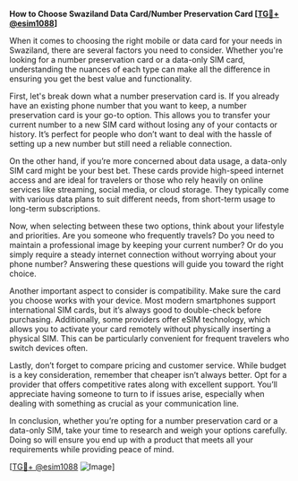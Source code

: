 **How to Choose Swaziland Data Card/Number Preservation Card [[TG💪+ @esim1088](https://t.me/s/esim1088)]**

When it comes to choosing the right mobile or data card for your needs in Swaziland, there are several factors you need to consider. Whether you're looking for a number preservation card or a data-only SIM card, understanding the nuances of each type can make all the difference in ensuring you get the best value and functionality.

First, let's break down what a number preservation card is. If you already have an existing phone number that you want to keep, a number preservation card is your go-to option. This allows you to transfer your current number to a new SIM card without losing any of your contacts or history. It’s perfect for people who don’t want to deal with the hassle of setting up a new number but still need a reliable connection. 

On the other hand, if you’re more concerned about data usage, a data-only SIM card might be your best bet. These cards provide high-speed internet access and are ideal for travelers or those who rely heavily on online services like streaming, social media, or cloud storage. They typically come with various data plans to suit different needs, from short-term usage to long-term subscriptions.

Now, when selecting between these two options, think about your lifestyle and priorities. Are you someone who frequently travels? Do you need to maintain a professional image by keeping your current number? Or do you simply require a steady internet connection without worrying about your phone number? Answering these questions will guide you toward the right choice.

Another important aspect to consider is compatibility. Make sure the card you choose works with your device. Most modern smartphones support international SIM cards, but it’s always good to double-check before purchasing. Additionally, some providers offer eSIM technology, which allows you to activate your card remotely without physically inserting a physical SIM. This can be particularly convenient for frequent travelers who switch devices often.

Lastly, don’t forget to compare pricing and customer service. While budget is a key consideration, remember that cheaper isn’t always better. Opt for a provider that offers competitive rates along with excellent support. You’ll appreciate having someone to turn to if issues arise, especially when dealing with something as crucial as your communication line.

In conclusion, whether you’re opting for a number preservation card or a data-only SIM, take your time to research and weigh your options carefully. Doing so will ensure you end up with a product that meets all your requirements while providing peace of mind.

[[TG💪+ @esim1088](https://t.me/s/esim1088) ![Image](https://i.postimg.cc/Y0z9fWf4/image.png)]